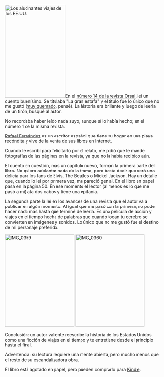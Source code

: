 <html><body><a href="/wp-content/uploads/2014/04/alucinantesviajes.jpg"><img class="size-medium wp-image-4691 alignright" alt="Los alucinantes viajes de los EE.UU." src="/wp-content/uploads/2014/04/alucinantesviajes-196x300.jpg" width="196" height="300"></a>En el <a href="http://editorialorsai.com/revista/post/n14_gran_estafa" target="_blank">número 14 de la revista Orsai</a>, leí un cuento buenísimo. Se titulaba "La gran estafa" y el título fue lo único que no me gustó (<a href="https://www.google.com.ar/search?client=ubuntu&amp;channel=fs&amp;q=la+gran+estafa&amp;ie=utf-8&amp;oe=utf-8&amp;gfe_rd=cr&amp;ei=yFxIU8O5OYSF8Qfu5YGYAQ" target="_blank">muy quemado</a>, pensé). La historia era brillante y luego de leerla de un tirón, busqué al autor.



No recordaba haber leído nada suyo, aunque sí lo había hecho; en el número 1 de la misma revista.



<a href="http://www.ezcritor.com/" target="_blank">Rafael Fernández</a> es un escritor español que tiene su hogar en una playa recóndita y vive de la venta de sus libros en Internet.



Cuando le escribí para felicitarlo por el relato, me pidió que le mande fotografías de las páginas en la revista, ya que no la había recibido aún.



El cuento en cuestión, más un capítulo nuevo, forman la primera parte del libro. No quiero adelantar nada de la trama, pero basta decir que será una delicia para los fans de Elvis, The Beatles o Mickel Jackson. Hay un detalle que, cuando lo leí por primera vez, me pareció genial. En el libro en papel pasa en la página 50. En ese momento el lector (al menos es lo que me pasó a mi) ata dos cabos y tiene una epifanía.



La segunda parte la leí en los avances de una revista que el autor va a publicar en algún momento. Al igual que me pasó con la primera, no pude hacer nada más hasta que terminé de leerla. Es una película de acción y viajes en el tiempo hecha de palabras que cuando tocan tu cerebro se convierten en imágenes y sonidos. Lo único que no me gustó fue el destino de mi personaje preferido.



<a href="http://www.juanjoconti.com.ar/wp-content/uploads/2014/04/IMG_0359.jpg"><img class="aligncenter size-medium wp-image-4693" alt="IMG_0359" src="/wp-content/uploads/2014/04/IMG_0359-225x300.jpg" width="225" height="300"></a> <a href="http://www.juanjoconti.com.ar/wp-content/uploads/2014/04/IMG_0360.jpg"><img class="aligncenter size-medium wp-image-4694" alt="IMG_0360" src="/wp-content/uploads/2014/04/IMG_0360-225x300.jpg" width="225" height="300"></a>



Conclusión: un autor valiente reescribe la historia de los Estados Unidos como una ficción de viajes en el tiempo<em> </em>y te entretiene desde el principio hasta el final.



Advertencia: su lectura requiere una mente abierta, pero mucho menos que el resto de su escandalizadora obra.



El libro está agotado en papel, pero pueden comprarlo para <a href="http://www.amazon.es/dp/B00I8UXTTS?tag=raffertyzjack-21&amp;camp=3598&amp;creative=24794&amp;linkCode=as1&amp;creativeASIN=B00I8UXTTS&amp;adid=1T8QB58Y37HT32ZYQQ42&amp;&amp;ref-refURL=http%3A%2F%2Fwww.ezcritor.com%2F%3Fpage_id%3D3820" target="_blank">Kindle</a>.</body></html>